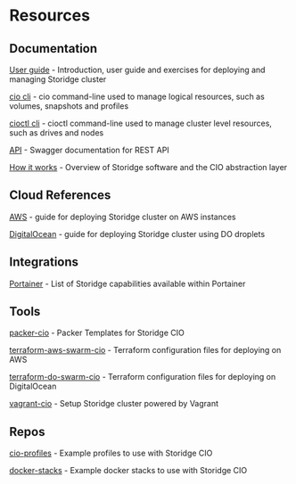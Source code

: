 # Resources

## Documentation

[User guide](https://github.com/Storidge/cio-user-guide) - Introduction, user guide and exercises for deploying and managing Storidge cluster

[cio cli](https://docs.storidge.com/cio_cli/overview.html) - cio command-line used to manage logical resources, such as volumes, snapshots and profiles

[cioctl cli](https://docs.storidge.com/cioctl_cli/overview.html) - cioctl command-line used to manage cluster level resources, such as drives and nodes

[API](https://storidge.com/api/) - Swagger documentation for REST API

[How it works](https://github.com/Storidge/cio-user-docs/blob/master/introduction/how_it_works.md) - Overview of Storidge software and the CIO abstraction layer

## Cloud References

[AWS](https://github.com/Storidge/cio-user-docs/blob/master/cloud_reference/aws.md) - guide for deploying Storidge cluster on AWS instances

[DigitalOcean](https://github.com/Storidge/cio-user-docs/blob/master/cloud_reference/digitalocean.md) - guide for deploying Storidge cluster using DO droplets

## Integrations

[Portainer](https://github.com/Storidge/cio-user-docs/blob/master/integrations/portainer.md) - List of Storidge capabilities available within Portainer

## Tools

[packer-cio](https://github.com/Storidge/packer-cio) - Packer Templates for Storidge CIO

[terraform-aws-swarm-cio](https://github.com/Storidge/terraform-aws-swarm-cio) - Terraform configuration files for deploying on AWS

[terraform-do-swarm-cio](https://github.com/Storidge/terraform-do-swarm-cio) - Terraform configuration files for deploying on DigitalOcean

[vagrant-cio](https://github.com/Storidge/vagrant-cio) - Setup Storidge cluster powered by Vagrant

## Repos

[cio-profiles](https://github.com/Storidge/cio-profiles) - Example profiles to use with Storidge CIO

[docker-stacks](https://github.com/Storidge/docker-stacks) - Example docker stacks to use with Storidge CIO
